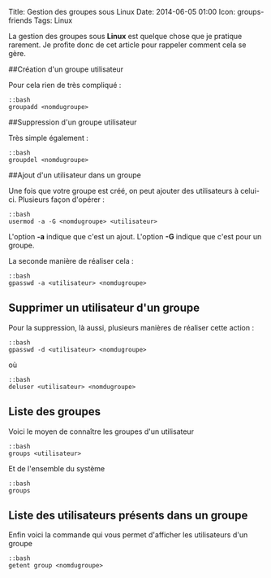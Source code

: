 Title: Gestion des groupes sous Linux
Date: 2014-06-05 01:00
Icon: groups-friends
Tags: Linux

La gestion des groupes sous **Linux** est quelque chose que je pratique rarement. Je profite donc de cet article pour rappeler comment cela se gère.

##Création d'un groupe utilisateur

Pour cela rien de très compliqué :

    ::bash
    groupadd <nomdugroupe>

##Suppression d'un groupe utilisateur

Très simple également : 

    ::bash
    groupdel <nomdugroupe>

##Ajout d'un utilisateur dans un groupe

Une fois que votre groupe est créé, on peut ajouter des utilisateurs à celui-ci. Plusieurs façon d'opérer :

    ::bash
    usermod -a -G <nomdugroupe> <utilisateur>

L'option **-a** indique que c'est un ajout. L'option **-G** indique que c'est pour un groupe.

La seconde manière de réaliser cela :

    ::bash
    gpasswd -a <utilisateur> <nomdugroupe>

## Supprimer un utilisateur d'un groupe

Pour la suppression, là aussi, plusieurs manières de réaliser cette action :

    ::bash
    gpasswd -d <utilisateur> <nomdugroupe>

où

    ::bash
    deluser <utilisateur> <nomdugroupe>

## Liste des groupes

Voici le moyen de connaître les groupes d'un utilisateur

    ::bash
    groups <utilisateur>

Et de l'ensemble du système

    ::bash
    groups


## Liste des utilisateurs présents dans un groupe

Enfin voici la commande qui vous permet d'afficher les utilisateurs d'un groupe

    ::bash
    getent group <nomdugroupe>

